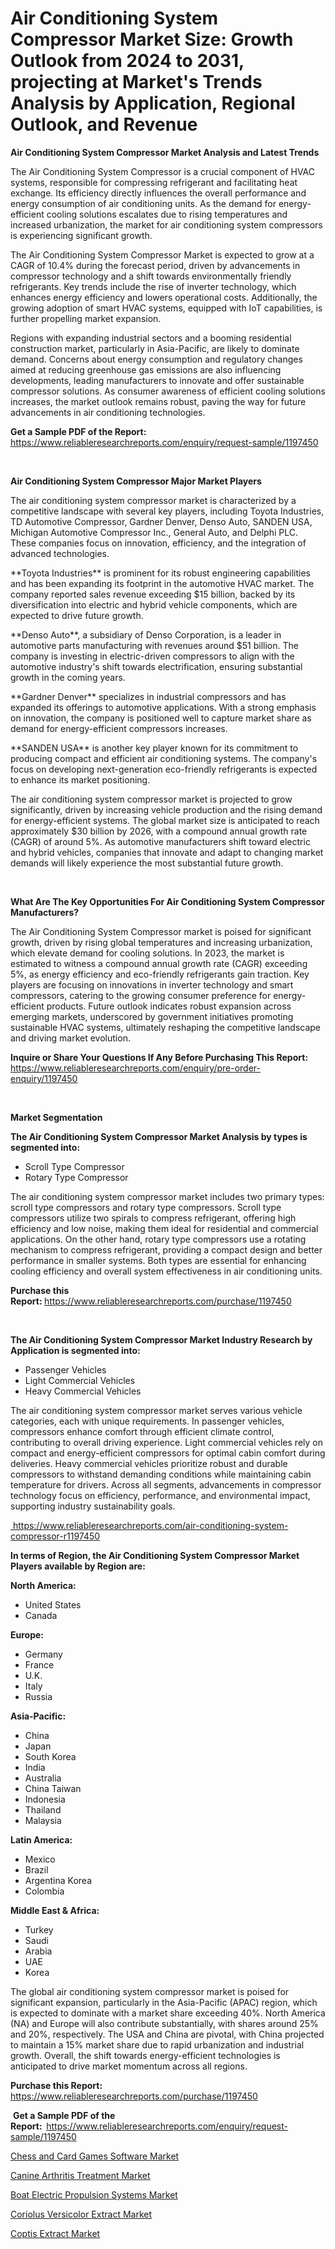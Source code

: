 <p><h1>Air Conditioning System Compressor Market Size: Growth Outlook from 2024 to 2031, projecting at Market's Trends Analysis by Application, Regional Outlook, and Revenue</h1></p><p><strong>Air Conditioning System Compressor Market Analysis and Latest Trends</strong></p>
<p><p>The Air Conditioning System Compressor is a crucial component of HVAC systems, responsible for compressing refrigerant and facilitating heat exchange. Its efficiency directly influences the overall performance and energy consumption of air conditioning units. As the demand for energy-efficient cooling solutions escalates due to rising temperatures and increased urbanization, the market for air conditioning system compressors is experiencing significant growth.</p><p>The Air Conditioning System Compressor Market is expected to grow at a CAGR of 10.4% during the forecast period, driven by advancements in compressor technology and a shift towards environmentally friendly refrigerants. Key trends include the rise of inverter technology, which enhances energy efficiency and lowers operational costs. Additionally, the growing adoption of smart HVAC systems, equipped with IoT capabilities, is further propelling market expansion. </p><p>Regions with expanding industrial sectors and a booming residential construction market, particularly in Asia-Pacific, are likely to dominate demand. Concerns about energy consumption and regulatory changes aimed at reducing greenhouse gas emissions are also influencing developments, leading manufacturers to innovate and offer sustainable compressor solutions. As consumer awareness of efficient cooling solutions increases, the market outlook remains robust, paving the way for future advancements in air conditioning technologies.</p></p>
<p><strong>Get a Sample PDF of the Report:&nbsp;</strong> <a href="https://www.reliableresearchreports.com/enquiry/request-sample/1197450?utm_campaign=10&utm_medium=2&utm_source=Github&utm_content=ia&utm_term=02112024&utm_id=air-conditioning-system-compressor">https://www.reliableresearchreports.com/enquiry/request-sample/1197450</a></p>
<p>&nbsp;</p>
<p><strong>Air Conditioning System Compressor Major Market Players</strong></p>
<p><p>The air conditioning system compressor market is characterized by a competitive landscape with several key players, including Toyota Industries, TD Automotive Compressor, Gardner Denver, Denso Auto, SANDEN USA, Michigan Automotive Compressor Inc., General Auto, and Delphi PLC. These companies focus on innovation, efficiency, and the integration of advanced technologies.</p><p>**Toyota Industries** is prominent for its robust engineering capabilities and has been expanding its footprint in the automotive HVAC market. The company reported sales revenue exceeding $15 billion, backed by its diversification into electric and hybrid vehicle components, which are expected to drive future growth.</p><p>**Denso Auto**, a subsidiary of Denso Corporation, is a leader in automotive parts manufacturing with revenues around $51 billion. The company is investing in electric-driven compressors to align with the automotive industry's shift towards electrification, ensuring substantial growth in the coming years.</p><p>**Gardner Denver** specializes in industrial compressors and has expanded its offerings to automotive applications. With a strong emphasis on innovation, the company is positioned well to capture market share as demand for energy-efficient compressors increases.</p><p>**SANDEN USA** is another key player known for its commitment to producing compact and efficient air conditioning systems. The company's focus on developing next-generation eco-friendly refrigerants is expected to enhance its market positioning.</p><p>The air conditioning system compressor market is projected to grow significantly, driven by increasing vehicle production and the rising demand for energy-efficient systems. The global market size is anticipated to reach approximately $30 billion by 2026, with a compound annual growth rate (CAGR) of around 5%. As automotive manufacturers shift toward electric and hybrid vehicles, companies that innovate and adapt to changing market demands will likely experience the most substantial future growth.</p></p>
<p>&nbsp;</p>
<p><strong>What Are The Key Opportunities For Air Conditioning System Compressor Manufacturers?</strong></p>
<p><p>The Air Conditioning System Compressor market is poised for significant growth, driven by rising global temperatures and increasing urbanization, which elevate demand for cooling solutions. In 2023, the market is estimated to witness a compound annual growth rate (CAGR) exceeding 5%, as energy efficiency and eco-friendly refrigerants gain traction. Key players are focusing on innovations in inverter technology and smart compressors, catering to the growing consumer preference for energy-efficient products. Future outlook indicates robust expansion across emerging markets, underscored by government initiatives promoting sustainable HVAC systems, ultimately reshaping the competitive landscape and driving market evolution.</p></p>
<p><strong>Inquire or Share Your Questions If Any Before Purchasing This Report:</strong> <a href="https://www.reliableresearchreports.com/enquiry/pre-order-enquiry/1197450?utm_campaign=10&utm_medium=2&utm_source=Github&utm_content=ia&utm_term=02112024&utm_id=air-conditioning-system-compressor">https://www.reliableresearchreports.com/enquiry/pre-order-enquiry/1197450</a></p>
<p>&nbsp;</p>
<p><strong>Market Segmentation</strong></p>
<p><strong>The Air Conditioning System Compressor Market Analysis by types is segmented into:</strong></p>
<p><ul><li>Scroll Type Compressor</li><li>Rotary Type Compressor</li></ul></p>
<p><p>The air conditioning system compressor market includes two primary types: scroll type compressors and rotary type compressors. Scroll type compressors utilize two spirals to compress refrigerant, offering high efficiency and low noise, making them ideal for residential and commercial applications. On the other hand, rotary type compressors use a rotating mechanism to compress refrigerant, providing a compact design and better performance in smaller systems. Both types are essential for enhancing cooling efficiency and overall system effectiveness in air conditioning units.</p></p>
<p><strong>Purchase this Report:&nbsp;</strong><a href="https://www.reliableresearchreports.com/purchase/1197450?utm_campaign=10&utm_medium=2&utm_source=Github&utm_content=ia&utm_term=02112024&utm_id=air-conditioning-system-compressor">https://www.reliableresearchreports.com/purchase/1197450</a></p>
<p>&nbsp;</p>
<p><strong>The Air Conditioning System Compressor Market Industry Research by Application is segmented into:</strong></p>
<p><ul><li>Passenger Vehicles</li><li>Light Commercial Vehicles</li><li>Heavy Commercial Vehicles</li></ul></p>
<p><p>The air conditioning system compressor market serves various vehicle categories, each with unique requirements. In passenger vehicles, compressors enhance comfort through efficient climate control, contributing to overall driving experience. Light commercial vehicles rely on compact and energy-efficient compressors for optimal cabin comfort during deliveries. Heavy commercial vehicles prioritize robust and durable compressors to withstand demanding conditions while maintaining cabin temperature for drivers. Across all segments, advancements in compressor technology focus on efficiency, performance, and environmental impact, supporting industry sustainability goals.</p></p>
<p><a href="https://www.reliableresearchreports.com/air-conditioning-system-compressor-r1197450?utm_campaign=10&utm_medium=2&utm_source=Github&utm_content=ia&utm_term=02112024&utm_id=air-conditioning-system-compressor">&nbsp;https://www.reliableresearchreports.com/air-conditioning-system-compressor-r1197450</a></p>
<p><strong>In terms of Region, the Air Conditioning System Compressor Market Players available by Region are:</strong></p>
<p>
    <p> <strong> North America: </strong>
        <ul>
            <li>United States</li>
            <li>Canada</li>
        </ul>
        </p> 
    <p> <strong> Europe: </strong>
        <ul>
            <li>Germany</li>
            <li>France</li>
            <li>U.K.</li>
            <li>Italy</li>
            <li>Russia</li>
        </ul>
        </p> 
    <p> <strong> Asia-Pacific: </strong>
        <ul>
            <li>China</li>
            <li>Japan</li>
            <li>South Korea</li>
            <li>India</li>
            <li>Australia</li>
            <li>China Taiwan</li>
            <li>Indonesia</li>
            <li>Thailand</li>
            <li>Malaysia</li>
        </ul>
        </p> 
    <p> <strong> Latin America: </strong>
        <ul>
            <li>Mexico</li>
            <li>Brazil</li>
            <li>Argentina Korea</li>
            <li>Colombia</li>
        </ul>
        </p> 
    <p> <strong> Middle East & Africa: </strong>
        <ul>
            <li>Turkey</li>
            <li>Saudi</li>
            <li>Arabia</li>
            <li>UAE</li>
            <li>Korea</li>
        </ul>
    </p>
    </p>
<p><p>The global air conditioning system compressor market is poised for significant expansion, particularly in the Asia-Pacific (APAC) region, which is expected to dominate with a market share exceeding 40%. North America (NA) and Europe will also contribute substantially, with shares around 25% and 20%, respectively. The USA and China are pivotal, with China projected to maintain a 15% market share due to rapid urbanization and industrial growth. Overall, the shift towards energy-efficient technologies is anticipated to drive market momentum across all regions.</p></p>
<p><strong>Purchase this Report: </strong><a href="https://www.reliableresearchreports.com/purchase/1197450?utm_campaign=10&utm_medium=2&utm_source=Github&utm_content=ia&utm_term=02112024&utm_id=air-conditioning-system-compressor">https://www.reliableresearchreports.com/purchase/1197450</a></p>
<p>&nbsp;<strong>Get a Sample PDF of the Report:&nbsp;&nbsp;</strong><a href="https://www.reliableresearchreports.com/enquiry/request-sample/1197450?utm_campaign=10&utm_medium=2&utm_source=Github&utm_content=ia&utm_term=02112024&utm_id=air-conditioning-system-compressor">https://www.reliableresearchreports.com/enquiry/request-sample/1197450</a></p>
<p><strong></strong></p>
<p><p><a href="https://www.linkedin.com/pulse/global-chess-card-games-software-market-share-growth-opportunities-n8the?utm_campaign=10&utm_medium=2&utm_source=Github&utm_content=ia&utm_term=02112024&utm_id=air-conditioning-system-compressor">Chess and Card Games Software Market</a></p><p><a href="https://issuu.com/reportprime-2/docs/canine-arthritis-treatment-market-s_cc108802b721a3?utm_campaign=10&utm_medium=2&utm_source=Github&utm_content=ia&utm_term=02112024&utm_id=air-conditioning-system-compressor">Canine Arthritis Treatment Market</a></p><p><a href="https://www.linkedin.com/pulse/top-trends-transforming-boat-electric-propulsion-systems-market-9yxme?utm_campaign=10&utm_medium=2&utm_source=Github&utm_content=ia&utm_term=02112024&utm_id=air-conditioning-system-compressor">Boat Electric Propulsion Systems Market</a></p><p><a href="https://medium.com/@karinema76/exploring-coriolus-versicolor-extract-market-dynamics-revenue-analysis-and-growth-projections-till-74672cc8c058?utm_campaign=10&utm_medium=2&utm_source=Github&utm_content=ia&utm_term=02112024&utm_id=air-conditioning-system-compressor">Coriolus Versicolor Extract Market</a></p><p><a href="https://medium.com/@shebaharrifx/the-coptis-extract-industry-analysis-report-offers-a-comprehensive-and-current-examination-of-the-bafe72ad2262?utm_campaign=10&utm_medium=2&utm_source=Github&utm_content=ia&utm_term=02112024&utm_id=air-conditioning-system-compressor">Coptis Extract Market</a></p></p>